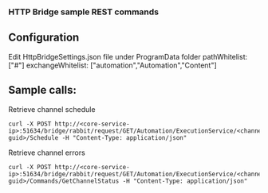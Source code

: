### HTTP Bridge sample REST commands

## Configuration
Edit HttpBridgeSettings.json file under ProgramData folder
pathWhitelist: ["#"]
exchangeWhitelist: ["automation","Automation","Content"]

## Sample calls:

Retrieve channel schedule
```
curl -X POST http://<core-service-ip>:51634/bridge/rabbit/request/GET/Automation/ExecutionService/<channel-guid>/Schedule -H "Content-Type: application/json" 
```

Retrieve channel errors
```
curl -X POST http://<core-service-ip>:51634/bridge/rabbit/request/GET/Automation/ExecutionService/<channel-guid>/Commands/GetChannelStatus -H "Content-Type: application/json" 
```
